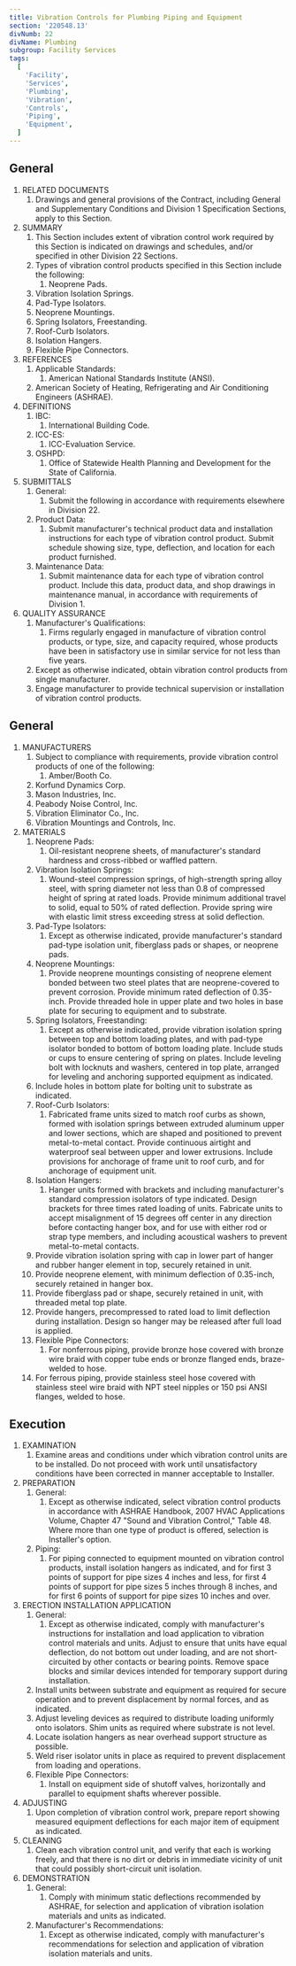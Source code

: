 ```yaml
---
title: Vibration Controls for Plumbing Piping and Equipment
section: '220548.13'
divNumb: 22
divName: Plumbing
subgroup: Facility Services
tags:
  [
    'Facility',
    'Services',
    'Plumbing',
    'Vibration',
    'Controls',
    'Piping',
    'Equipment',
  ]
---
```


## General

1. RELATED DOCUMENTS
   1. Drawings and general provisions of the Contract, including General and Supplementary Conditions and Division 1 Specification Sections, apply to this Section.
1. SUMMARY
   1. This Section includes extent of vibration control work required by this Section is indicated on drawings and schedules, and/or specified in other Division 22 Sections.
   1. Types of vibration control products specified in this Section include the following:
      1. Neoprene Pads.
   1. Vibration Isolation Springs.
   1. Pad-Type Isolators.
   1. Neoprene Mountings.
   1. Spring Isolators, Freestanding.
   1. Roof-Curb Isolators.
   1. Isolation Hangers.
   1. Flexible Pipe Connectors.
1. REFERENCES
   1. Applicable Standards:
      1. American National Standards Institute (ANSI).
   1. American Society of Heating, Refrigerating and Air Conditioning Engineers (ASHRAE).
1. DEFINITIONS
   1. IBC:
      1. International Building Code.
   1. ICC-ES:
      1. ICC-Evaluation Service.
   1. OSHPD:
      1. Office of Statewide Health Planning and Development for the State of California.
1. SUBMITTALS
   1. General:
      1. Submit the following in accordance with requirements elsewhere in Division 22.
   1. Product Data:
      1. Submit manufacturer's technical product data and installation instructions for each type of vibration control product. Submit schedule showing size, type, deflection, and location for each product furnished.
   1. Maintenance Data:
      1. Submit maintenance data for each type of vibration control product. Include this data, product data, and shop drawings in maintenance manual, in accordance with requirements of Division 1.
1. QUALITY ASSURANCE
   1. Manufacturer's Qualifications:
      1. Firms regularly engaged in manufacture of vibration control products, or type, size, and capacity required, whose products have been in satisfactory use in similar service for not less than five years.
   1. Except as otherwise indicated, obtain vibration control products from single manufacturer.
   1. Engage manufacturer to provide technical supervision or installation of vibration control products.

## General

1. MANUFACTURERS
   1. Subject to compliance with requirements, provide vibration control products of one of the following:
      1. Amber/Booth Co.
   1. Korfund Dynamics Corp.
   1. Mason Industries, Inc.
   1. Peabody Noise Control, Inc.
   1. Vibration Eliminator Co., Inc.
   1. Vibration Mountings and Controls, Inc.
1. MATERIALS
   1. Neoprene Pads:
      1. Oil-resistant neoprene sheets, of manufacturer's standard hardness and cross-ribbed or waffled pattern.
   1. Vibration Isolation Springs:
      1. Wound-steel compression springs, of high-strength spring alloy steel, with spring diameter not less than 0.8 of compressed height of spring at rated loads. Provide minimum additional travel to solid, equal to 50% of rated deflection. Provide spring wire with elastic limit stress exceeding stress at solid deflection.
   1. Pad-Type Isolators:
      1. Except as otherwise indicated, provide manufacturer's standard pad-type isolation unit, fiberglass pads or shapes, or neoprene pads.
   1. Neoprene Mountings:
      1. Provide neoprene mountings consisting of neoprene element bonded between two steel plates that are neoprene-covered to prevent corrosion. Provide minimum rated deflection of 0.35-inch. Provide threaded hole in upper plate and two holes in base plate for securing to equipment and to substrate.
   1. Spring Isolators, Freestanding:
      1. Except as otherwise indicated, provide vibration isolation spring between top and bottom loading plates, and with pad-type isolator bonded to bottom of bottom loading plate. Include studs or cups to ensure centering of spring on plates. Include leveling bolt with locknuts and washers, centered in top plate, arranged for leveling and anchoring supported equipment as indicated.
   1. Include holes in bottom plate for bolting unit to substrate as indicated.
   1. Roof-Curb Isolators:
      1. Fabricated frame units sized to match roof curbs as shown, formed with isolation springs between extruded aluminum upper and lower sections, which are shaped and positioned to prevent metal-to-metal contact. Provide continuous airtight and waterproof seal between upper and lower extrusions. Include provisions for anchorage of frame unit to roof curb, and for anchorage of equipment unit.
   1. Isolation Hangers:
      1. Hanger units formed with brackets and including manufacturer's standard compression isolators of type indicated. Design brackets for three times rated loading of units. Fabricate units to accept misalignment of 15 degrees off center in any direction before contacting hanger box, and for use with either rod or strap type members, and including acoustical washers to prevent metal-to-metal contacts.
   1. Provide vibration isolation spring with cap in lower part of hanger and rubber hanger element in top, securely retained in unit.
   1. Provide neoprene element, with minimum deflection of 0.35-inch, securely retained in hanger box.
   1. Provide fiberglass pad or shape, securely retained in unit, with threaded metal top plate.
   1. Provide hangers, precompressed to rated load to limit deflection during installation. Design so hanger may be released after full load is applied.
   1. Flexible Pipe Connectors:
      1. For nonferrous piping, provide bronze hose covered with bronze wire braid with copper tube ends or bronze flanged ends, braze-welded to hose.
   1. For ferrous piping, provide stainless steel hose covered with stainless steel wire braid with NPT steel nipples or 150 psi ANSI flanges, welded to hose.

## Execution

1. EXAMINATION
   1. Examine areas and conditions under which vibration control units are to be installed. Do not proceed with work until unsatisfactory conditions have been corrected in manner acceptable to Installer.
1. PREPARATION
   1. General:
      1. Except as otherwise indicated, select vibration control products in accordance with ASHRAE Handbook, 2007 HVAC Applications Volume, Chapter 47 "Sound and Vibration Control," Table 48. Where more than one type of product is offered, selection is Installer's option.
   1. Piping:
      1. For piping connected to equipment mounted on vibration control products, install isolation hangers as indicated, and for first 3 points of support for pipe sizes 4 inches and less, for first 4 points of support for pipe sizes 5 inches through 8 inches, and for first 6 points of support for pipe sizes 10 inches and over.
1. ERECTION INSTALLATION APPLICATION
   1. General:
      1. Except as otherwise indicated, comply with manufacturer's instructions for installation and load application to vibration control materials and units. Adjust to ensure that units have equal deflection, do not bottom out under loading, and are not short-circuited by other contacts or bearing points. Remove space blocks and similar devices intended for temporary support during installation.
   1. Install units between substrate and equipment as required for secure operation and to prevent displacement by normal forces, and as indicated.
   1. Adjust leveling devices as required to distribute loading uniformly onto isolators. Shim units as required where substrate is not level.
   1. Locate isolation hangers as near overhead support structure as possible.
   1. Weld riser isolator units in place as required to prevent displacement from loading and operations.
   1. Flexible Pipe Connectors:
      1. Install on equipment side of shutoff valves, horizontally and parallel to equipment shafts wherever possible.
1. ADJUSTING
   1. Upon completion of vibration control work, prepare report showing measured equipment deflections for each major item of equipment as indicated.
1. CLEANING
   1. Clean each vibration control unit, and verify that each is working freely, and that there is no dirt or debris in immediate vicinity of unit that could possibly short-circuit unit isolation.
1. DEMONSTRATION
   1. General:
      1. Comply with minimum static deflections recommended by ASHRAE, for selection and application of vibration isolation materials and units as indicated.
   1. Manufacturer's Recommendations:
      1. Except as otherwise indicated, comply with manufacturer's recommendations for selection and application of vibration isolation materials and units.
